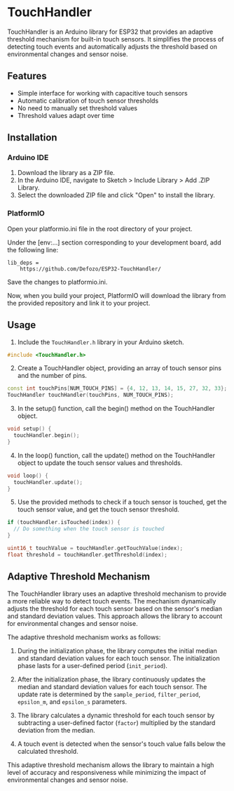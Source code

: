 # TouchHandler

TouchHandler is an Arduino library for ESP32 that provides an adaptive threshold mechanism for built-in touch sensors. It simplifies the process of detecting touch events and automatically adjusts the threshold based on environmental changes and sensor noise.

## Features

- Simple interface for working with capacitive touch sensors
- Automatic calibration of touch sensor thresholds
- No need to manually set threshold values
- Threshold values adapt over time

## Installation

### Arduino IDE

1. Download the library as a ZIP file.
2. In the Arduino IDE, navigate to Sketch > Include Library > Add .ZIP Library.
3. Select the downloaded ZIP file and click "Open" to install the library.

### PlatformIO

Open your platformio.ini file in the root directory of your project.

Under the [env:...] section corresponding to your development board, add the following line:

```
lib_deps =
    https://github.com/Defozo/ESP32-TouchHandler/
```

Save the changes to platformio.ini.

Now, when you build your project, PlatformIO will download the library from the provided repository and link it to your project.

## Usage

1. Include the `TouchHandler.h` library in your Arduino sketch.

```cpp
#include <TouchHandler.h>
```

2. Create a TouchHandler object, providing an array of touch sensor pins and the number of pins.

```cpp
const int touchPins[NUM_TOUCH_PINS] = {4, 12, 13, 14, 15, 27, 32, 33};
TouchHandler touchHandler(touchPins, NUM_TOUCH_PINS);
```

3. In the setup() function, call the begin() method on the TouchHandler object.

```cpp
void setup() {
  touchHandler.begin();
}
```

4. In the loop() function, call the update() method on the TouchHandler object to update the touch sensor values and thresholds.

```cpp
void loop() {
  touchHandler.update();
}
```

5. Use the provided methods to check if a touch sensor is touched, get the touch sensor value, and get the touch sensor threshold.

```cpp
if (touchHandler.isTouched(index)) {
  // Do something when the touch sensor is touched
}

uint16_t touchValue = touchHandler.getTouchValue(index);
float threshold = touchHandler.getThreshold(index);
```

## Adaptive Threshold Mechanism

The TouchHandler library uses an adaptive threshold mechanism to provide a more reliable way to detect touch events. The mechanism dynamically adjusts the threshold for each touch sensor based on the sensor's median and standard deviation values. This approach allows the library to account for environmental changes and sensor noise.

The adaptive threshold mechanism works as follows:

1. During the initialization phase, the library computes the initial median and standard deviation values for each touch sensor. The initialization phase lasts for a user-defined period (`init_period`).

2. After the initialization phase, the library continuously updates the median and standard deviation values for each touch sensor. The update rate is determined by the `sample_period`, `filter_period`, `epsilon_m`, and `epsilon_s` parameters.

3. The library calculates a dynamic threshold for each touch sensor by subtracting a user-defined factor (`factor`) multiplied by the standard deviation from the median.

4. A touch event is detected when the sensor's touch value falls below the calculated threshold.

This adaptive threshold mechanism allows the library to maintain a high level of accuracy and responsiveness while minimizing the impact of environmental changes and sensor noise.
